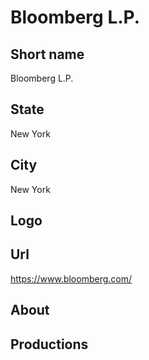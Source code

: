 # Bloomberg L.P.

## Short name

Bloomberg L.P.

## State

New York

## City

New York

## Logo


## Url

https://www.bloomberg.com/

## About


## Productions
